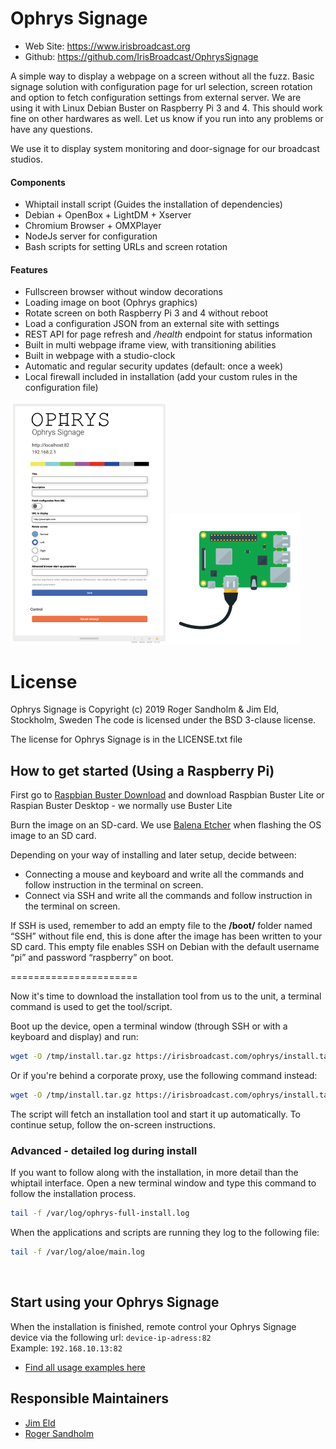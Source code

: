 Ophrys Signage
=========================================================

* Web Site: https://www.irisbroadcast.org
* Github: https://github.com/IrisBroadcast/OphrysSignage

A simple way to display a webpage on a screen without all the fuzz.
Basic signage solution with configuration page for url selection,
screen rotation and option to fetch configuration settings from
external server. We are using it with Linux Debian Buster on
Raspberry Pi 3 and 4. This should work fine on other hardwares
as well. Let us know if you run into any problems or have any questions.

We use it to display system monitoring and door-signage for our broadcast studios.

#### Components
- Whiptail install script (Guides the installation of dependencies)
- Debian + OpenBox + LightDM + Xserver
- Chromium Browser + OMXPlayer
- NodeJs server for configuration
- Bash scripts for setting URLs and screen rotation

#### Features
- Fullscreen browser without window decorations
- Loading image on boot (Ophrys graphics)
- Rotate screen on both Raspberry Pi 3 and 4 without reboot
- Load a configuration JSON from an external site with settings
- REST API for page refresh and */health* endpoint for status information
- Built in multi webpage iframe view, with transitioning abilities
- Built in webpage with a studio-clock
- Automatic and regular security updates (default: once a week)
- Local firewall included in installation (add your custom rules in the configuration file)

![Signage Screen](static/gfx-screen-2.png)
![Raspberry Pi](static/gfx-pi.png)

License
=======

Ophrys Signage is Copyright (c) 2019 Roger Sandholm & Jim Eld, Stockholm, Sweden
The code is licensed under the BSD 3-clause license.

The license for Ophrys Signage is in the LICENSE.txt file


## How to get started (Using a Raspberry Pi)

First go to [Raspbian Buster Download](https://www.raspberrypi.org/downloads/raspbian/) and download Raspbian Buster Lite or Raspian Buster Desktop - we normally use Buster Lite

Burn the image on an SD-card. We use [Balena Etcher](https://www.balena.io/etcher/) when flashing the OS image to an SD card.

Depending on your way of installing and later setup, decide between:
- Connecting a mouse and keyboard and write all the commands and follow instruction in the terminal on screen.
- Connect via SSH and write all the commands and follow instruction in the terminal on screen.

If SSH is used, remember to add an empty file to the **/boot/** folder named “SSH” without file end, this is done after the image has been written to your SD card.
This empty file enables SSH on Debian with the default username “pi” and password “raspberry” on boot.

======================

Now it's time to download the installation tool from us to the unit, a terminal command is used to get the tool/script.

Boot up the device, open a terminal window (through SSH or with a keyboard and display) and run:
   ```sh
   wget -O /tmp/install.tar.gz https://irisbroadcast.com/ophrys/install.tar.gz && tar -C /tmp -xvzf /tmp/install.tar.gz && sudo bash /tmp/ophrys-install.sh

   ```
   Or if you're behind a corporate proxy, use the following command instead:
   ```sh
   wget -O /tmp/install.tar.gz https://irisbroadcast.com/ophrys/install.tar.gz -e use_proxy=yes -e https_proxy=user:password@proxy.com && tar -C /tmp -xvzf /tmp/install.tar.gz && sudo bash /tmp/ophrys-install.sh
   ```


The script will fetch an installation tool and start it up automatically. To continue setup, follow the on-screen instructions.


### Advanced - detailed log during install
If you want to follow along with the installation, in more detail than the whiptail interface. Open a new terminal window and type this command to follow the installation process.
```sh
tail -f /var/log/ophrys-full-install.log
```

When the applications and scripts are running they log to the following file:
```sh
tail -f /var/log/aloe/main.log
```
<br>

## Start using your Ophrys Signage
When the installation is finished, remote control your Ophrys Signage device via the following url:
```device-ip-adress:82```<br>
Example: ```192.168.10.13:82```

- [Find all usage examples here](https://github.com/IrisBroadcast/OphrysSignage/blob/master/views/README.md)


## Responsible Maintainers
- [Jim Eld](https://github.com/djhenley)
- [Roger Sandholm](https://github.com/Roog)
